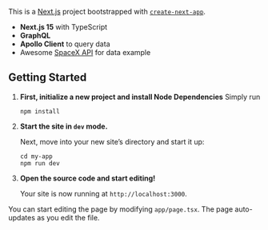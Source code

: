 This is a [Next.js](https://nextjs.org) project bootstrapped with [`create-next-app`](https://nextjs.org/docs/app/api-reference/cli/create-next-app).

-   **Next.js 15** with TypeScript
-   **GraphQL**
-   **Apollo Client** to query data
-   Awesome [SpaceX API](https://spacex-production.up.railway.app/) for data example

## Getting Started

1. **First, initialize a new project and install Node Dependencies**
   Simply run

    ```shell
    npm install
    ```

2. **Start the site in `dev` mode.**

    Next, move into your new site’s directory and start it up:

    ```shell
    cd my-app
    npm run dev
    ```

3. **Open the source code and start editing!**

    Your site is now running at `http://localhost:3000`.

You can start editing the page by modifying `app/page.tsx`. The page auto-updates as you edit the file.
